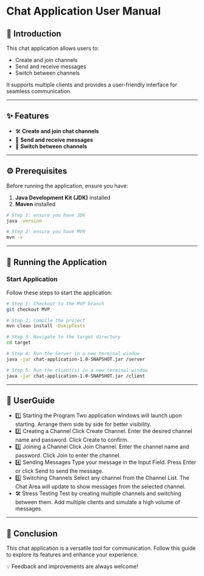 # **Chat Application User Manual**

## **📘 Introduction**
This chat application allows users to:
- Create and join channels
- Send and receive messages
- Switch between channels

It supports multiple clients and provides a user-friendly interface for seamless communication.

---

## **✨ Features**
- 🛠️ **Create and join chat channels**
- 📩 **Send and receive messages**
- 🔄 **Switch between channels**

---

## **⚙️ Prerequisites**
Before running the application, ensure you have:
1. **Java Development Kit (JDK)** installed
2. **Maven** installed
```bash
# Step 1: ensure you have JDK
java -version

# Step 2: ensure you have MVN
mvn -v
```


---

## **🚀 Running the Application**

### **Start Application**
Follow these steps to start the application:

```bash
# Step 1: Checkout to the MVP branch
git checkout MVP

# Step 2: Compile the project
mvn clean install -DskipTests

# Step 3: Navigate to the target directory
cd target

# Step 4: Run the Server in a new terminal window
java -jar chat-application-1.0-SNAPSHOT.jar /server

# Step 5: Run the client(s) in a new terminal window
java -jar chat-application-1.0-SNAPSHOT.jar /client
``` 
---
## **📖 UserGuide**


- 1️⃣ Starting the Program
Two application windows will launch upon starting.
Arrange them side by side for better visibility.
- 2️⃣ Creating a Channel
Click Create Channel.
Enter the desired channel name and password.
Click Create to confirm.
- 3️⃣ Joining a Channel
Click Join Channel.
Enter the channel name and password.
Click Join to enter the channel.
- 4️⃣ Sending Messages
Type your message in the Input Field.
Press Enter or click Send to send the message.
- 5️⃣ Switching Channels
Select any channel from the Channel List.
The Chat Area will update to show messages from the selected channel.
- 🛠️ Stress Testing
Test by creating multiple channels and switching between them.
Add multiple clients and simulate a high volume of messages.
---
## **🎯 Conclusion**


This chat application is a versatile tool for communication. Follow this guide to explore its features and enhance your experience.

💡 Feedback and improvements are always welcome!

